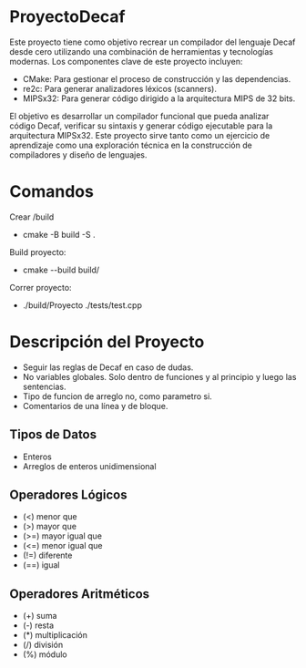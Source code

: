 # ProyectoDecaf
Este proyecto tiene como objetivo recrear un compilador del lenguaje Decaf desde cero utilizando una combinación de herramientas y tecnologías modernas. Los componentes clave de este proyecto incluyen:

- CMake: Para gestionar el proceso de construcción y las dependencias.
- re2c: Para generar analizadores léxicos (scanners).
- MIPSx32: Para generar código dirigido a la arquitectura MIPS de 32 bits.

El objetivo es desarrollar un compilador funcional que pueda analizar código Decaf, verificar su sintaxis y generar código ejecutable para la arquitectura MIPSx32. Este proyecto sirve tanto como un ejercicio de aprendizaje como una exploración técnica en la construcción de compiladores y diseño de lenguajes.

# Comandos
Crear /build
- cmake -B build -S .

Build proyecto:
- cmake --build build/

Correr proyecto:
- ./build/Proyecto ./tests/test.cpp

# Descripción del Proyecto
- Seguir las reglas de Decaf en caso de dudas.
- No variables globales. Solo dentro de funciones y al principio y luego las sentencias.
- Tipo de funcion de arreglo no, como parametro si.
- Comentarios de una línea y de bloque.

## Tipos de Datos
- Enteros
- Arreglos de enteros unidimensional

## Operadores Lógicos
- (<) menor que
- (>) mayor que
- (>=) mayor igual que
- (<=) menor igual que
- (!=) diferente
- (==) igual

## Operadores Aritméticos
- (+) suma
- (-) resta
- (*) multiplicación
- (/) división
- (%) módulo
